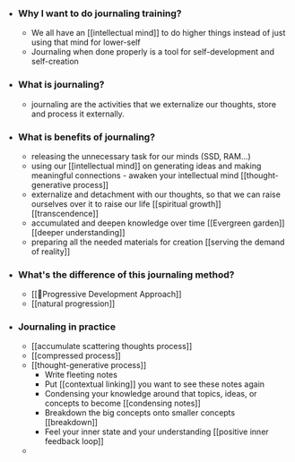 - ### Why I want to do journaling training?
    - We all have an [[intellectual mind]] to do higher things instead of just using that mind for lower-self
    - Journaling when done properly is a tool for self-development and self-creation
- ### What is journaling?
    - journaling are the activities that we externalize our thoughts, store and process it externally.
- ### What is benefits of journaling?
    - releasing the unnecessary task for our minds (SSD, RAM...)
    - using our [[intellectual mind]] on generating ideas and making meaningful connections - awaken your intellectual mind [[thought-generative process]]
    - externalize and detachment with our thoughts, so that we can raise ourselves over it to raise our life [[spiritual growth]] [[transcendence]]
    - accumulated and deepen knowledge over time [[Evergreen garden]] [[deeper understanding]]
    - preparing all the needed materials for creation [[serving the demand of reality]]
- ### What's the difference of this journaling method?
    - [[🌱Progressive Development Approach]]
    - [[natural progression]]
- ### Journaling in practice
    - [[accumulate scattering thoughts process]]
    - [[compressed process]]
    - [[thought-generative process]]
        - Write fleeting notes
        - Put [[contextual linking]] you want to see these notes again
        - Condensing your knowledge around that topics, ideas, or concepts to become  [[condensing notes]]
        - Breakdown the big concepts onto smaller concepts [[breakdown]]
        - Feel your inner state and your understanding [[positive inner feedback loop]]
    - 
